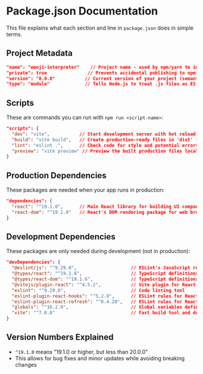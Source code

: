 # Package.json Documentation

This file explains what each section and line in `package.json` does in simple terms.

## Project Metadata
```json
"name": "emoji-interpreter"    // Project name - used by npm/yarn to identify your package
"private": true               // Prevents accidental publishing to npm registry
"version": "0.0.0"           // Current version of your project (semantic versioning)
"type": "module"             // Tells Node.js to treat .js files as ES modules (import/export syntax)
```

## Scripts
These are commands you can run with `npm run <script-name>`:

```json
"scripts": {
  "dev": "vite",           // Start development server with hot reload
  "build": "vite build",   // Create production-ready files in 'dist' folder
  "lint": "eslint .",      // Check code for style and potential errors
  "preview": "vite preview" // Preview the built production files locally
}
```

## Production Dependencies
These packages are needed when your app runs in production:

```json
"dependencies": {
  "react": "^19.1.0",      // Main React library for building UI components
  "react-dom": "^19.1.0"   // React's DOM rendering package for web browsers
}
```

## Development Dependencies
These packages are only needed during development (not in production):

```json
"devDependencies": {
  "@eslint/js": "^9.29.0",                    // ESLint's JavaScript rules
  "@types/react": "^19.1.8",                  // TypeScript definitions for React
  "@types/react-dom": "^19.1.6",              // TypeScript definitions for React DOM
  "@vitejs/plugin-react": "^4.5.2",           // Vite plugin for React support
  "eslint": "^9.29.0",                        // Code linting tool
  "eslint-plugin-react-hooks": "^5.2.0",      // ESLint rules for React Hooks
  "eslint-plugin-react-refresh": "^0.4.20",   // ESLint rules for React Refresh
  "globals": "^16.2.0",                       // Global variables definitions for ESLint
  "vite": "^7.0.0"                            // Fast build tool and dev server
}
```

## Version Numbers Explained
- `^19.1.0` means "19.1.0 or higher, but less than 20.0.0"
- This allows for bug fixes and minor updates while avoiding breaking changes 